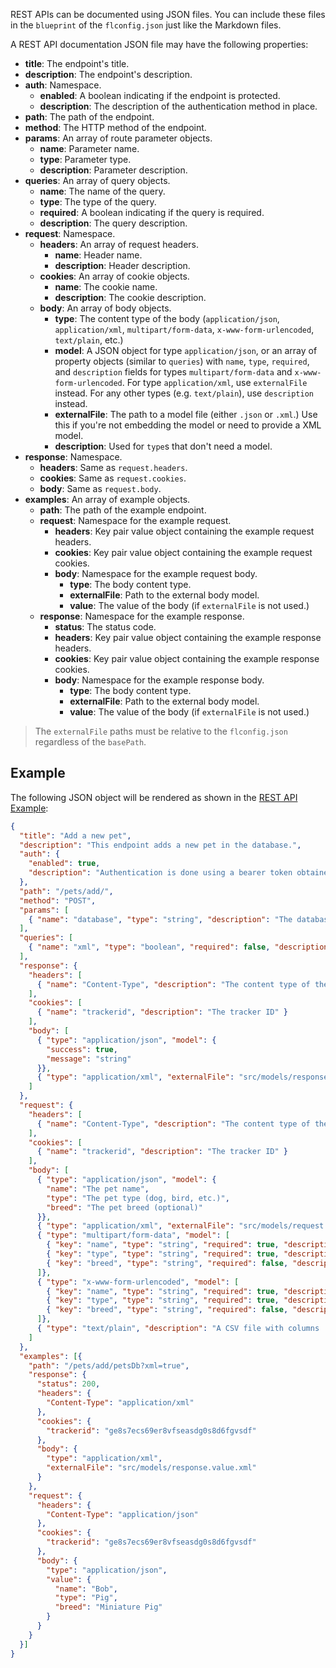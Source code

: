 REST APIs can be documented using JSON files. You can include these files in the `blueprint` of the `flconfig.json` just like the Markdown files.

A REST API documentation JSON file may have the following properties:

  - **title**: The endpoint's title.
  - **description**: The endpoint's description.
  - **auth**: Namespace.
    - **enabled**: A boolean indicating if the endpoint is protected.
    - **description**: The description of the authentication method in place.
  - **path**: The path of the endpoint.
  - **method**: The HTTP method of the endpoint.
  - **params**: An array of route parameter objects.
    - **name**: Parameter name.
    - **type**: Parameter type.
    - **description**: Parameter description.
  - **queries**: An array of query objects.
    - **name**: The name of the query.
    - **type**: The type of the query.
    - **required**: A boolean indicating if the query is required.
    - **description**: The query description.
  - **request**: Namespace.
    - **headers**: An array of request headers.
      - **name**: Header name.
      - **description**: Header description.
    - **cookies**: An array of cookie objects.
      - **name**: The cookie name.
      - **description**: The cookie description.
    - **body**: An array of body objects.
      - **type**: The content type of the body (`application/json`, `application/xml`, `multipart/form-data`, `x-www-form-urlencoded`, `text/plain`, etc.)
      - **model**: A JSON object for type `application/json`, or an array of property objects (similar to `queries`) with `name`, `type`, `required`, and `description` fields for types `multipart/form-data` and `x-www-form-urlencoded`. For type `application/xml`, use `externalFile` instead. For any other types (e.g. `text/plain`), use `description` instead.
      - **externalFile**: The path to a model file (either `.json` or `.xml`.) Use this if you're not embedding the model or need to provide a XML model.
      - **description**: Used for `type`s that don't need a model.
  - **response**: Namespace.
    - **headers**: Same as `request.headers`.
    - **cookies**: Same as `request.cookies`.
    - **body**: Same as `request.body`.
  - **examples**: An array of example objects.
    - **path**: The path of the example endpoint.
    - **request**: Namespace for the example request.
      - **headers**: Key pair value object containing the example request headers.
      - **cookies**: Key pair value object containing the example request cookies.
      - **body**: Namespace for the example request body.
        - **type**: The body content type.
        - **externalFile**: Path to the external body model.
        - **value**: The value of the body (if `externalFile` is not used.)
    - **response**: Namespace for the example response.
      - **status**: The status code.
      - **headers**: Key pair value object containing the example response headers.
      - **cookies**: Key pair value object containing the example response cookies.
      - **body**: Namespace for the example response body.
        - **type**: The body content type.
        - **externalFile**: Path to the external body model.
        - **value**: The value of the body (if `externalFile` is not used.)

> The `externalFile` paths must be relative to the `flconfig.json` regardless of the `basePath`.

## Example

The following JSON object will be rendered as shown in the [REST API Example]({{versionRootPrefix}}/contents/rest-api-example):

```json
{
  "title": "Add a new pet",
  "description": "This endpoint adds a new pet in the database.",
  "auth": {
    "enabled": true,
    "description": "Authentication is done using a bearer token obtained from the `/auth/getToken` endpoint."
  },
  "path": "/pets/add/",
  "method": "POST",
  "params": [
    { "name": "database", "type": "string", "description": "The database name to add the pet in" }
  ],
  "queries": [
    { "name": "xml", "type": "boolean", "required": false, "description": "If present, the response type would be XML instead of JSON" }
  ],
  "response": {
    "headers": [
      { "name": "Content-Type", "description": "The content type of the body" }
    ],
    "cookies": [
      { "name": "trackerid", "description": "The tracker ID" }
    ],
    "body": [
      { "type": "application/json", "model": {
        "success": true,
        "message": "string"
      }},
      { "type": "application/xml", "externalFile": "src/models/response.model.xml" }
    ]
  },
  "request": {
    "headers": [
      { "name": "Content-Type", "description": "The content type of the body" }
    ],
    "cookies": [
      { "name": "trackerid", "description": "The tracker ID" }
    ],
    "body": [
      { "type": "application/json", "model": {
        "name": "The pet name",
        "type": "The pet type (dog, bird, etc.)",
        "breed": "The pet breed (optional)"
      }},
      { "type": "application/xml", "externalFile": "src/models/request.model.xml" },
      { "type": "multipart/form-data", "model": [
        { "key": "name", "type": "string", "required": true, "description": "The pet name" },
        { "key": "type", "type": "string", "required": true, "description": "The pet type (dog, bird, etc.)" },
        { "key": "breed", "type": "string", "required": false, "description": "The pet breed" }
      ]},
      { "type": "x-www-form-urlencoded", "model": [
        { "key": "name", "type": "string", "required": true, "description": "The pet name" },
        { "key": "type", "type": "string", "required": true, "description": "The pet type (dog, bird, etc.)" },
        { "key": "breed", "type": "string", "required": false, "description": "The pet breed" }
      ]},
      { "type": "text/plain", "description": "A CSV file with columns 'name', 'type', and 'breed'" }
    ]
  },
  "examples": [{
    "path": "/pets/add/petsDb?xml=true",
    "response": {
      "status": 200,
      "headers": {
        "Content-Type": "application/xml"
      },
      "cookies": {
        "trackerid": "ge8s7ecs69er8vfseasdg0s8d6fgvsdf"
      },
      "body": {
        "type": "application/xml",
        "externalFile": "src/models/response.value.xml"
      }
    },
    "request": {
      "headers": {
        "Content-Type": "application/json"
      },
      "cookies": {
        "trackerid": "ge8s7ecs69er8vfseasdg0s8d6fgvsdf"
      },
      "body": {
        "type": "application/json",
        "value": {
          "name": "Bob",
          "type": "Pig",
          "breed": "Miniature Pig"
        }
      }
    }
  }]
}
```

